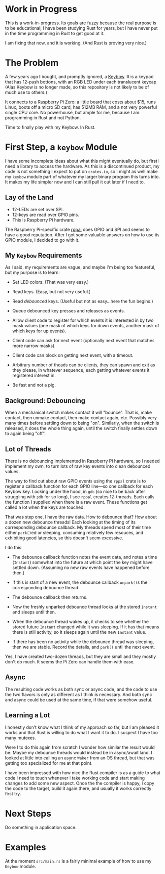 # Work in Progress

This is a work-in-progress. Its goals are fuzzy because the real
purpose is to be educational; I have been studying Rust for years, but
I have never put in the time programming in Rust to get good at it.

I am fixing that now, and it is working. (And Rust is proving very nice.)

# The Problem

A few years ago I bought, and promptly ignored, a
[Keybow](https://shop.pimoroni.com/products/keybow). It is a keypad
that has 12-push bottons, with an RGB LED under each translucent
keycap. (Alas Keybow is no longer made, so this repository is not
likely to be of much use to others.)

It connects to a Raspberry Pi Zero: a little board that costs about
$15, runs Linux, boots off a micro SD card, has 512MB RAM, and a not
very powerful single CPU core. No powerhouse, but ample for me,
because I am programming in Rust and not Python.

Time to finally play with my Keybow. In Rust.

# First Step, a `keybow` Module

I have some incomplete ideas about what this might eventually do, but
first I need a library to access the hardware. As this is a
discontinued product, my code is not something I expect to put on
`crates.io`, so I might as well make my `keybow` module part of
whatever my larger binary program this turns into. It makes my life
simpler now and I can still pull it out later if I need to.

## Lay of the Land

- 12-LEDs are set over SPI.
- 12-keys are read over GPIO pins.
- This is Raspberry Pi hardware.

The Raspberry Pi-specific crate
[rppal](https://docs.rs/rppal/latest/rppal/) does GPIO and SPI and
seems to have a good reputation. After I got some valuable answers on
how to use its GPIO module, I decided to go with it.

## My `Keybow` Requirements

As I said, my requirements are vague, and maybe I'm being too
featureful, but my purpose is to learn:

- Set LED colors. (That was very easy.)

- Read keys. (Easy, but not very useful.)

- Read *debounced* keys. (Useful but not as easy…here the fun
  begins.)

- Queue debounced key presses and releases as events.

- Allow client code to register for which events it is interested in
  by two mask values (one mask of which keys for down events, another
  mask of which keys for up events).

- Client code can ask for next event (optionally next event that
  matches more narrow masks).

- Client code can block on getting next event, with a timeout.

- Arbitrary number of theads can be clients, they can spawn and exit
  as they please, in whatever sequence, each getting whatever events
  it registered interest in.

- Be fast and not a pig.


## Background: Debouncing

When a mechanical switch makes contact it will "bounce". That is, make
contact, then unmake contact, then make contact again, etc. Possibly
very many times before settling down to being "on". Similarly, when
the switch is released, it does the whole thing again, until the
switch finally settles down to again being "off".

## Lot of Threads

There is no debouncing implemented in Raspberry Pi hardware, so I
needed implement my own, to turn lots of raw key events into clean
debounced values.

The way to find out about raw GPIO events using the `rppal` crate is
to register a callback function for each GPIO line—so one callback for
each Keybow key. Looking under the hood, in `gdb` (so nice to be back
after struggling with `pdb` for so long), I see `rppal` creates
12-threads. Each calls the function I supplied when there is a raw
event. These functions get called a lot when the keys are touched.

That was step one, I have the raw data. How to debounce that? How
about a dozen new debounce threads! Each looking at the timing of its
corresponding debounce callback. My threads spend most of their time
either `park()`ed or sleeping, consuming relatively few resouces, and
exhibiting good latencies, so this doesn't seem excessive.

I do this:

- The debounce callback function notes the event data, and notes a
  time (`Instant`) somewhat into the future at which point the key
  might have settled down. (Assuming no new raw events have happened
  before then.)

- If this is start of a new event, the debounce callback `unpark()`s
  the corresponding debounce thread.

- The debounce callback then returns.

- Now the freshly unparked debounce thread looks at the stored
  `Instant` and sleeps until then.

- When the debounce thread wakes up, it checks to see whether the
  stored future `Instant` changed while it was sleeping. If it has
  that means there is still activity, so it sleeps again until the new
  `Instant` value.

- If there has been no activity while the debounce thread was
  sleeping, then we are stable. Record the details, and `park()` until
  the next event.

Yes, I have created two-dozen threads, but they are small and they
mostly don't do much. It seems the Pi Zero can handle them with ease.


## Async

The resulting code works as both sync or async code, and the code to
use the two flavors is only as different as I think is necessary. And
both sync and async could be used at the same time, if that were
somehow useful.


## Learning a Lot

I honestly don't know what I think of my approach so far, but I am
pleased it works and that Rust is willing to do what I want it to
do. I suspect I have too many mutexes.

Were I to do this again from scratch I wonder how similar the result
would be. Maybe my debounce threads would instead be in async/await
land. I looked at little into calling an async `Waker` from an OS
thread, but that was getting too specialized for me at that point.

I have been impressed with how nice the Rust compiler is as a guide to
what code I need to touch whenever I take working code and start
making changes to add some new aspect. Once the the compiler is happy,
I copy the code to the target, build it again there, and usually it
works correctly first try.

# Next Steps

Do something in application space.

# Examples

At the moment `src/main.rs` is a fairly minimal example of how to use
my `Keybow` module.
